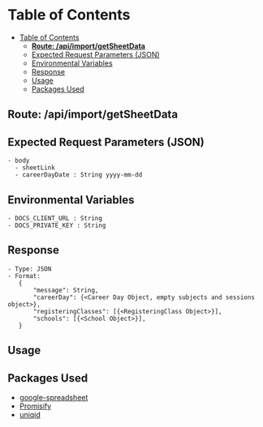 # Table of Contents
- [Table of Contents](#table-of-contents)
  - [**Route: /api/import/getSheetData**](#route-apiimportgetsheetdata)
  - [Expected Request Parameters (JSON)](#expected-request-parameters-json)
  - [Environmental Variables](#environmental-variables)
  - [Response](#response)
  - [Usage](#usage)
  - [Packages Used](#packages-used)

## **Route:  /api/import/getSheetData**

## Expected Request Parameters (JSON)
    - body
      - sheetLink
      - careerDayDate : String yyyy-mm-dd
## Environmental Variables
    - DOCS_CLIENT_URL : String
    - DOCS_PRIVATE_KEY : String
## Response
    - Type: JSON
    - Format:
       {
           "message": String,
           "careerDay": {<Career Day Object, empty subjects and sessions object>},
           "registeringClasses": [{<RegisteringClass Object>}],
           "schools": [{<School Object>}],
       }

## Usage

## Packages Used
- [google-spreadsheet](https://www.npmjs.com/package/google-spreadsheet "google-spreadsheet's NPM Page")
- [Promisify](https://www.npmjs.com/package/promisify "Promisify's NPM Page")
- [uniqid](https://www.npmjs.com/package/promisify "uniqid's NPM Page")
